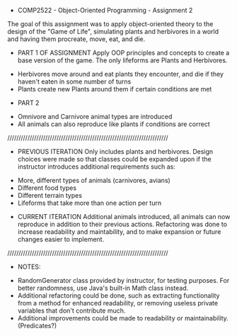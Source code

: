 * COMP2522 - Object-Oriented Programming - Assignment 2

The goal of this assignment was to apply object-oriented theory to the design of the "Game of Life", simulating plants and herbivores in a world and having them procreate, move, eat, and die.

* PART 1 OF ASSIGNMENT
Apply OOP principles and concepts to create a base version of the game. The only lifeforms are Plants and Herbivores.
- Herbivores move around and eat plants they encounter, and die if they haven't eaten in some number of turns
- Plants create new Plants around them if certain conditions are met

* PART 2
- Omnivore and Carnivore animal types are introduced
- All animals can also reproduce like plants if conditions are correct

////////////////////////////////////////////////////////////////////////
* PREVIOUS ITERATION
Only includes plants and herbivores. Design choices were made so that classes could be expanded upon if the instructor introduces additional requirements such as:
- More, different types of animals (carnivores, avians)
- Different food types
- Different terrain types
- Lifeforms that take more than one action per turn

* CURRENT ITERATION
Additional animals introduced, all animals can now reproduce in addition to their previous actions.
Refactoring was done to increase readability and maintability, and to make expansion or future changes
  easier to implement.

////////////////////////////////////////////////////////////////////////
* NOTES:
- RandomGenerator class provided by instructor, for testing purposes. For better randomness, use Java's built-in Math class instead.
- Additional refactoring could be done, such as extracting functionality from a method for enhanced readability, or removing useless private variables that don't contribute much.
- Additional improvements could be made to readability or maintainability. (Predicates?)

